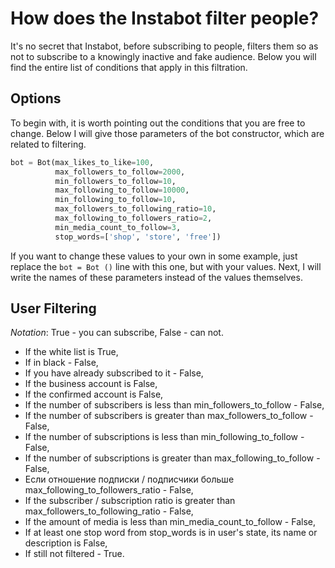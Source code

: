 # How does the Instabot filter people?

It's no secret that Instabot, before subscribing to people, filters them so as not to subscribe to a knowingly inactive and fake audience. Below you will find the entire list of conditions that apply in this filtration.

## Options

To begin with, it is worth pointing out the conditions that you are free to change. Below I will give those parameters of the bot constructor, which are related to filtering.

``` python
bot = Bot(max_likes_to_like=100,
          max_followers_to_follow=2000,
          min_followers_to_follow=10,
          max_following_to_follow=10000,
          min_following_to_follow=10,
          max_followers_to_following_ratio=10,
          max_following_to_followers_ratio=2,
          min_media_count_to_follow=3,
          stop_words=['shop', 'store', 'free'])
```
If you want to change these values to your own in some example, just replace the `bot = Bot ()` line with this one, but with your values.
Next, I will write the names of these parameters instead of the values themselves.

## User Filtering

_Notation_: True - you can subscribe, False - can not.
* If the white list is True,
* If in black - False,
* If you have already subscribed to it - False,
* If the business account is False,
* If the confirmed account is False,
* If the number of subscribers is less than min_followers_to_follow - False,
* If the number of subscribers is greater than max_followers_to_follow - False,
* If the number of subscriptions is less than min_following_to_follow - False,
* If the number of subscriptions is greater than max_following_to_follow - False,
* Если отношение подписки / подписчики больше max_following_to_followers_ratio - False,
* If the subscriber / subscription ratio is greater than max_followers_to_following_ratio - False,
* If the amount of media is less than min_media_count_to_follow - False,
* If at least one stop word from stop_words is in user's state, its name or description is False,
* If still not filtered - True.
